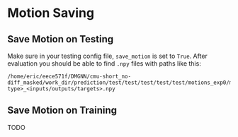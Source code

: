 # Motion Saving

## Save Motion on Testing
Make sure in your testing config file, `save_motion` is set to `True`. After evaluation you should be able to find `.npy` files with paths like this:
```
/home/eric/eece571f/DMGNN/cmu-short_no-diff_masked/work_dir/prediction/test/test/test/test/test/motions_exp0/motions_<action type>_<inputs/outputs/targets>.npy
```

## Save Motion on Training
TODO